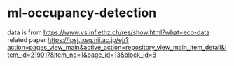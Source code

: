 # ml-occupancy-detection
data is from https://www.vs.inf.ethz.ch/res/show.html?what=eco-data  
related paper https://ipsj.ixsq.nii.ac.jp/ej/?action=pages_view_main&active_action=repository_view_main_item_detail&item_id=219017&item_no=1&page_id=13&block_id=8
